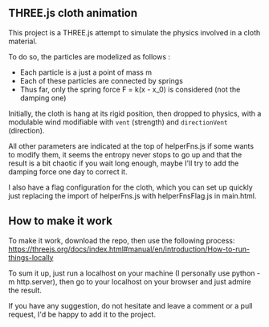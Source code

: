 ## THREE.js cloth animation

This project is a THREE.js attempt to simulate the physics involved in a cloth material.

To do so, the particles are modelized as follows :
* Each particle is a just a point of mass m
* Each of these particles are connected by springs
* Thus far, only the spring force F = k(x - x_0) is considered (not the damping one)

Initially, the cloth is hang at its rigid position, then dropped to physics, with a modulable wind
modifiable with ```vent``` (strength) and ```directionVent``` (direction).

All other parameters are indicated at the top of helperFns.js if some wants to modify them,
it seems the entropy never stops to go up and that the result is a bit chaotic if you wait long
enough, maybe I'll try to add the damping force one day to correct it.

I also have a flag configuration for the cloth, which you can set up quickly just replacing the import 
of helperFns.js with helperFnsFlag.js in main.html.

## How to make it work

To make it work, download the repo, then use the following process: https://threejs.org/docs/index.html#manual/en/introduction/How-to-run-things-locally

To sum it up, just run a localhost on your machine (I personally use python -m http.server), then
go to your localhost on your browser and just admire the result.

If you have any suggestion, do not hesitate and leave a comment or a pull request, I'd be happy
to add it to the project.
